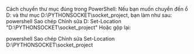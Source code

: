 ﻿Cách chuyển thư mục đúng trong PowerShell:
Nếu bạn muốn chuyển đến ổ D: và thư mục D:\PYTHONSOCKET\socket_project, bạn làm như sau:
powershell
Sao chép
Chỉnh sửa
D:
Set-Location "D:\PYTHONSOCKET\socket_project"
Hoặc gộp lại:

powershell
Sao chép
Chỉnh sửa
Set-Location D:\PYTHONSOCKET\socket_project